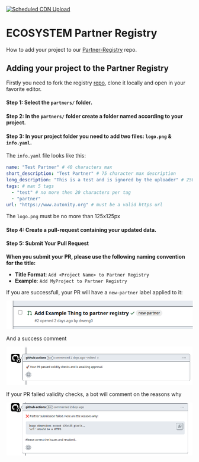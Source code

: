 [![Scheduled CDN Upload](https://github.com/autonity/partner-registry/actions/workflows/scheduled-deployment.yaml/badge.svg)](https://github.com/autonity/partner-registry/actions/workflows/scheduled-deployment.yaml)
# ECOSYSTEM Partner Registry

How to add your project to our [Partner-Registry](https://github.com/autonity/partner-registry) repo.

## Adding your project to the Partner Registry
Firstly you need to fork the registry [repo](https://github.com/autonity/partner-registry), clone it locally and open in your favorite editor.

#### Step 1: Select the `partners/` folder.

#### Step 2: In the `partners/` folder create a folder named according to your project.

#### Step 3: In your project folder you need to add two files: `logo.png` & `info.yaml`.

The `info.yaml` file looks like this:

``` yaml
name: "Test Partner" # 40 characters max
short_description: "Test Partner" # 75 character max description
long_description: "This is a test and is ignored by the uploader" # 250 character max
tags: # max 5 tags
  - "test" # no more then 20 characters per tag
  - "partner"
url: "https://www.autonity.org" # must be a valid https url

```


The `logo.png` must be no more than 125x125px

#### Step 4: Create a pull-request containing your updated data.

#### Step 5: Submit Your Pull Request
**When you submit your PR, please use the following naming convention for the title:**
- **Title Format**: `Add <Project Name> to Partner Registry`
- **Example**: `Add MyProject to Partner Registry`

If you are successfull, your PR will have a `new-partner` label applied to it:

![Success Bot Label](resources/tutorial/success-label.png)

And a success comment

![Success Bot Comment](resources/tutorial/success-bot-comment.png)

If your PR failed validity checks, a bot will comment on the reasons why

![Failure bot comment](resources/tutorial/failure-bot-comment.png)
